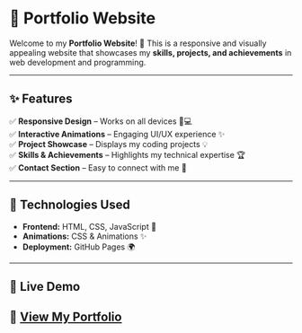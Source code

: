 # 🌟 Portfolio Website  

Welcome to my **Portfolio Website**! 🚀 This is a responsive and visually appealing website that showcases my **skills, projects, and achievements** in web development and programming.  

---

## ✨ Features  
✅ **Responsive Design** – Works on all devices 📱💻  
✅ **Interactive Animations** – Engaging UI/UX experience ✨  
✅ **Project Showcase** – Displays my coding projects 💡  
✅ **Skills & Achievements** – Highlights my technical expertise 🏆  
✅ **Contact Section** – Easy to connect with me 📩  

---

## 🔧 Technologies Used  
- **Frontend:** HTML, CSS, JavaScript 🎨  
- **Animations:** CSS & Animations ✨  
- **Deployment:** GitHub Pages 🌍  

---

## 🎯 Live Demo  

🔗 [View My Portfolio](https://pudurudeepika.github.io/myportfolio/)  
---
